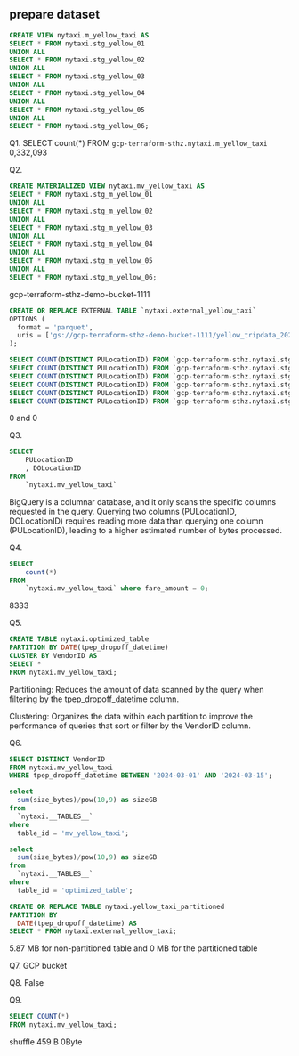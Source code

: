 ## prepare dataset
```SQL 
CREATE VIEW nytaxi.m_yellow_taxi AS
SELECT * FROM nytaxi.stg_yellow_01
UNION ALL
SELECT * FROM nytaxi.stg_yellow_02
UNION ALL
SELECT * FROM nytaxi.stg_yellow_03
UNION ALL
SELECT * FROM nytaxi.stg_yellow_04
UNION ALL
SELECT * FROM nytaxi.stg_yellow_05
UNION ALL
SELECT * FROM nytaxi.stg_yellow_06;
```

Q1. SELECT count(*) FROM `gcp-terraform-sthz.nytaxi.m_yellow_taxi` 
0,332,093 

Q2. 
```SQL
CREATE MATERIALIZED VIEW nytaxi.mv_yellow_taxi AS
SELECT * FROM nytaxi.stg_m_yellow_01
UNION ALL
SELECT * FROM nytaxi.stg_m_yellow_02
UNION ALL
SELECT * FROM nytaxi.stg_m_yellow_03
UNION ALL
SELECT * FROM nytaxi.stg_m_yellow_04
UNION ALL
SELECT * FROM nytaxi.stg_m_yellow_05
UNION ALL
SELECT * FROM nytaxi.stg_m_yellow_06;
```

gcp-terraform-sthz-demo-bucket-1111

```SQL
CREATE OR REPLACE EXTERNAL TABLE `nytaxi.external_yellow_taxi`
OPTIONS (
  format = 'parquet',
  uris = ['gs://gcp-terraform-sthz-demo-bucket-1111/yellow_tripdata_2024-*.parquet']
);
```

```SQL 
SELECT COUNT(DISTINCT PULocationID) FROM `gcp-terraform-sthz.nytaxi.stg_m_yellow_01` 
SELECT COUNT(DISTINCT PULocationID) FROM `gcp-terraform-sthz.nytaxi.stg_m_yellow_02` 
SELECT COUNT(DISTINCT PULocationID) FROM `gcp-terraform-sthz.nytaxi.stg_m_yellow_03` 
SELECT COUNT(DISTINCT PULocationID) FROM `gcp-terraform-sthz.nytaxi.stg_m_yellow_04` 
SELECT COUNT(DISTINCT PULocationID) FROM `gcp-terraform-sthz.nytaxi.stg_m_yellow_05` 
SELECT COUNT(DISTINCT PULocationID) FROM `gcp-terraform-sthz.nytaxi.stg_m_yellow_06` 
```
0 and 0 

Q3. 

```SQL 
SELECT 
    PULocationID
    , DOLocationID
FROM 
    `nytaxi.mv_yellow_taxi`
```
BigQuery is a columnar database, and it only scans the specific columns requested in the query. Querying two columns (PULocationID, DOLocationID) requires reading more data than querying one column (PULocationID), leading to a higher estimated number of bytes processed.

Q4. 
```SQL 
SELECT 
    count(*)
FROM 
    `nytaxi.mv_yellow_taxi` where fare_amount = 0; 
```
8333

Q5. 
```SQL 
CREATE TABLE nytaxi.optimized_table
PARTITION BY DATE(tpep_dropoff_datetime)
CLUSTER BY VendorID AS
SELECT *
FROM nytaxi.mv_yellow_taxi;
```
Partitioning: Reduces the amount of data scanned by the query when filtering by the tpep_dropoff_datetime column.

Clustering: Organizes the data within each partition to improve the performance of queries that sort or filter by the VendorID column.

Q6. 
```SQL 
SELECT DISTINCT VendorID
FROM nytaxi.mv_yellow_taxi
WHERE tpep_dropoff_datetime BETWEEN '2024-03-01' AND '2024-03-15';
```
```SQL 
select 
  sum(size_bytes)/pow(10,9) as sizeGB
from
  `nytaxi.__TABLES__`
where 
  table_id = 'mv_yellow_taxi';
```

```SQL 
select 
  sum(size_bytes)/pow(10,9) as sizeGB
from
  `nytaxi.__TABLES__`
where 
  table_id = 'optimized_table';
```

```SQL 
CREATE OR REPLACE TABLE nytaxi.yellow_taxi_partitioned
PARTITION BY
  DATE(tpep_dropoff_datetime) AS
SELECT * FROM nytaxi.external_yellow_taxi;
```
5.87 MB for non-partitioned table and 0 MB for the partitioned table

Q7. 
GCP bucket 

Q8. 
False 

Q9. 
```SQL
SELECT COUNT(*)
FROM nytaxi.mv_yellow_taxi;

```
shuffle 459 B 
0Byte 